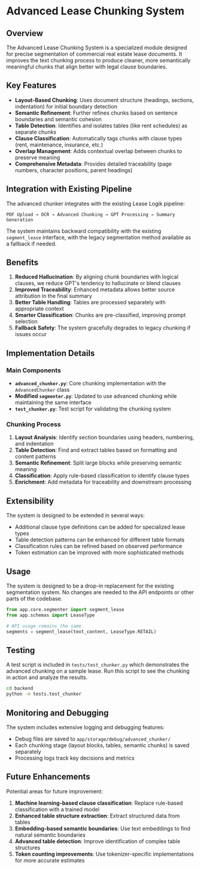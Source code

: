 # Advanced Lease Chunking System

## Overview

The Advanced Lease Chunking System is a specialized module designed for precise segmentation of commercial real estate lease documents. It improves the text chunking process to produce cleaner, more semantically meaningful chunks that align better with legal clause boundaries.

## Key Features

- **Layout-Based Chunking**: Uses document structure (headings, sections, indentation) for initial boundary detection
- **Semantic Refinement**: Further refines chunks based on sentence boundaries and semantic cohesion
- **Table Detection**: Identifies and isolates tables (like rent schedules) as separate chunks
- **Clause Classification**: Automatically tags chunks with clause types (rent, maintenance, insurance, etc.)
- **Overlap Management**: Adds contextual overlap between chunks to preserve meaning
- **Comprehensive Metadata**: Provides detailed traceability (page numbers, character positions, parent headings)

## Integration with Existing Pipeline

The advanced chunker integrates with the existing Lease Logik pipeline:

```
PDF Upload → OCR → Advanced Chunking → GPT Processing → Summary Generation
```

The system maintains backward compatibility with the existing `segment_lease` interface, with the legacy segmentation method available as a fallback if needed.

## Benefits

1. **Reduced Hallucination**: By aligning chunk boundaries with logical clauses, we reduce GPT's tendency to hallucinate or blend clauses
2. **Improved Traceability**: Enhanced metadata allows better source attribution in the final summary
3. **Better Table Handling**: Tables are processed separately with appropriate context
4. **Smarter Classification**: Chunks are pre-classified, improving prompt selection
5. **Fallback Safety**: The system gracefully degrades to legacy chunking if issues occur

## Implementation Details

### Main Components

- **`advanced_chunker.py`**: Core chunking implementation with the `AdvancedChunker` class
- **Modified `segmenter.py`**: Updated to use advanced chunking while maintaining the same interface
- **`test_chunker.py`**: Test script for validating the chunking system

### Chunking Process

1. **Layout Analysis**: Identify section boundaries using headers, numbering, and indentation
2. **Table Detection**: Find and extract tables based on formatting and content patterns
3. **Semantic Refinement**: Split large blocks while preserving semantic meaning
4. **Classification**: Apply rule-based classification to identify clause types
5. **Enrichment**: Add metadata for traceability and downstream processing

## Extensibility

The system is designed to be extended in several ways:

- Additional clause type definitions can be added for specialized lease types
- Table detection patterns can be enhanced for different table formats
- Classification rules can be refined based on observed performance
- Token estimation can be improved with more sophisticated methods

## Usage

The system is designed to be a drop-in replacement for the existing segmentation system. No changes are needed to the API endpoints or other parts of the codebase.

```python
from app.core.segmenter import segment_lease
from app.schemas import LeaseType

# API usage remains the same
segments = segment_lease(text_content, LeaseType.RETAIL)
```

## Testing

A test script is included in `tests/test_chunker.py` which demonstrates the advanced chunking on a sample lease. Run this script to see the chunking in action and analyze the results.

```bash
cd backend
python -m tests.test_chunker
```

## Monitoring and Debugging

The system includes extensive logging and debugging features:

- Debug files are saved to `app/storage/debug/advanced_chunker/`
- Each chunking stage (layout blocks, tables, semantic chunks) is saved separately
- Processing logs track key decisions and metrics

## Future Enhancements

Potential areas for future improvement:

1. **Machine learning-based clause classification**: Replace rule-based classification with a trained model
2. **Enhanced table structure extraction**: Extract structured data from tables
3. **Embedding-based semantic boundaries**: Use text embeddings to find natural semantic boundaries
4. **Advanced table detection**: Improve identification of complex table structures
5. **Token counting improvements**: Use tokenizer-specific implementations for more accurate estimates
